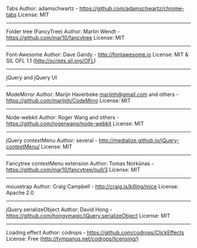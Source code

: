 Tabs
Author: adamschwartz - https://github.com/adamschwartz/chrome-tabs
License: MIT

------------------------------------------------------------------------------------------

Folder tree (FancyTree)
Author: Martin Wendt - https://github.com/mar10/fancytree
License: MIT

------------------------------------------------------------------------------------------

Font-Awesome
Author: Dave Gandy - http://fontawesome.io
License: MIT & SIL OFL 1.1 (http://scripts.sil.org/OFL)

------------------------------------------------------------------------------------------

jQuery and jQuery UI


------------------------------------------------------------------------------------------


ModeMirror
Author: Marijn Haverbeke <marijnh@gmail.com> and others - https://github.com/marijnh/CodeMirro
License: MIT

------------------------------------------------------------------------------------------

Node-webkit
Author: Roger Wang and others - https://github.com/rogerwang/node-webkit
License: MIT

------------------------------------------------------------------------------------------

jQuery contextMenu
Author: several - http://medialize.github.io/jQuery-contextMenu/
License: MIT

------------------------------------------------------------------------------------------

Fancytree contextMenu extension
Author: Tomas Norkūnas - https://github.com/mar10/fancytree/pull/3
License: MIT

------------------------------------------------------------------------------------------

mousetrap
Author: Craig Campbell - http://craig.is/killing/mice
License: Apache 2.0


------------------------------------------------------------------------------------------
jQuery.serializeObject
Author: David Hong - https://github.com/hongymagic/jQuery.serializeObject
License: MIT

------------------------------------------------------------------------------------------
Loading effect
Author: codrops - https://github.com/codrops/ClickEffects
License: Free (http://tympanus.net/codrops/licensing/)
